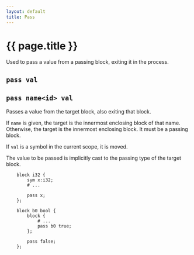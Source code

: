 ```yaml
---
layout: default
title: Pass
---
```

# {{ page.title }}

Used to pass a value from a passing block, exiting it in the process.

## `pass val`

## `pass name<id> val`

Passes a value from the target block, also exiting that block.

If `name` is given, the target is the innermost enclosing block of that name. Otherwise, the target is the innermost enclosing block. It must be a passing block.

If `val` is a symbol in the current scope, it is moved.

The value to be passed is implicitly cast to the passing type of the target block.

```
    block i32 {
        sym x:i32;
        # ...

        pass x;
    };

    block b0 bool {
        block {
            # ...
            pass b0 true;
        };

        pass false;
    };
```
